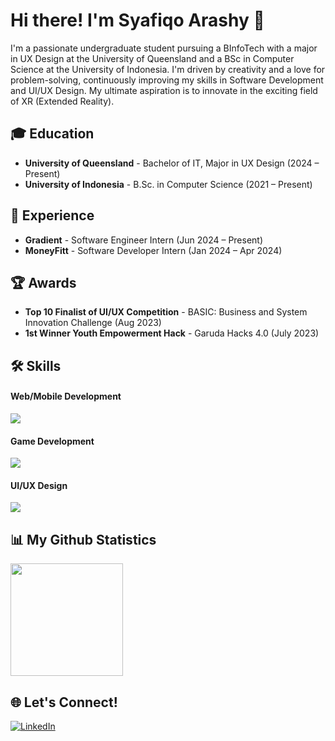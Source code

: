 # Hi there! I'm Syafiqo Arashy 👋

I'm a passionate undergraduate student pursuing a BInfoTech with a major in UX Design at the University of Queensland and a BSc in Computer Science at the University of Indonesia. I'm driven by creativity and a love for problem-solving, continuously improving my skills in Software Development and UI/UX Design. My ultimate aspiration is to innovate in the exciting field of XR (Extended Reality).

## 🎓 Education
- **University of Queensland** - Bachelor of IT, Major in UX Design (2024 – Present)
- **University of Indonesia** - B.Sc. in Computer Science (2021 – Present)

## 💼 Experience
- **Gradient** - Software Engineer Intern (Jun 2024 – Present)
- **MoneyFitt** - Software Developer Intern (Jan 2024 – Apr 2024)

## 🏆 Awards
- **Top 10 Finalist of UI/UX Competition** - BASIC: Business and System Innovation Challenge (Aug 2023)
- **1st Winner Youth Empowerment Hack** - Garuda Hacks 4.0 (July 2023)
  
## 🛠️ Skills
#### Web/Mobile Development
<div>
<img src="https://skillicons.dev/icons?i=ts,js,python,java,kotlin,html,css,spring,django,next,react,angular,postgres,tailwind,sass,threejs" />
</div>

#### Game Development
<div>
<img src="https://skillicons.dev/icons?i=cs,cpp,unity,unreal" />
</div>

#### UI/UX Design
<div>
<img src="https://skillicons.dev/icons?i=figma" />
</div>

## 📊 My Github Statistics
<p>
    <img height="180em" src="https://github-readme-stats-two-iota-28.vercel.app/api?username=syafiqoarashy&show_icons=true&include_all_commits=true&count_private=true&theme=transparent&border_radius=16"/>
</p>

## 🌐 Let's Connect!
[![LinkedIn](https://skillicons.dev/icons?i=linkedin)](https://www.linkedin.com/in/syafiqo-arashy-octaviano)

<!--
<img height="180em" src="https://github-readme-stats.vercel.app/api/top-langs/?username=syafiqoarashy&layout=donut&theme=dark&langs_count=6&hide=html,powershell,batchfile" />
-->
